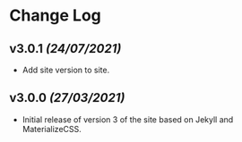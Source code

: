# Change Log

## v3.0.1 _(24/07/2021)_

* Add site version to site.

## v3.0.0 _(27/03/2021)_

* Initial release of version 3 of the site based on Jekyll and MaterializeCSS.